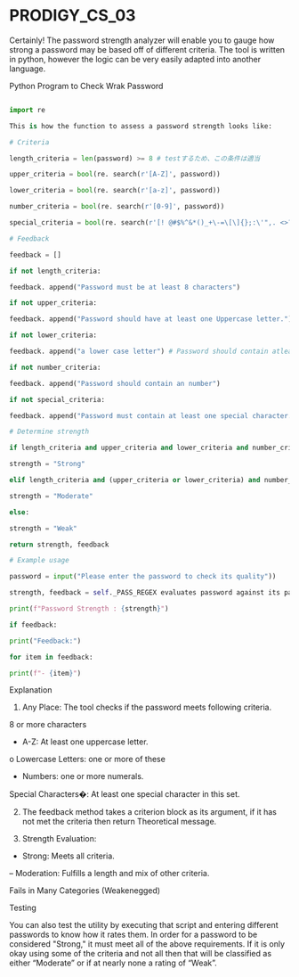 # PRODIGY_CS_03

Certainly! The password strength analyzer will enable you to gauge how strong a password may be based off of different criteria. The tool is written in python, however the logic can be very easily adapted into another language.

Python Program to Check Wrak Password

```python

import re

This is how the function to assess a password strength looks like:

# Criteria

length_criteria = len(password) >= 8 # testするため、この条件は適当

upper_criteria = bool(re. search(r'[A-Z]', password))

lower_criteria = bool(re. search(r'[a-z]', password))

number_criteria = bool(re. search(r'[0-9]', password))

special_criteria = bool(re. search(r'[! @#$%^&*()_+\-=\[\]{};:\'",. <>? /`~]', password))

# Feedback

feedback = []

if not length_criteria:

feedback. append("Password must be at least 8 characters")

if not upper_criteria:

feedback. append("Password should have at least one Uppercase letter.")

if not lower_criteria:

feedback. append("a lower case letter") # Password should contain atleast 1 lowercase character

if not number_criteria:

feedback. append("Password should contain an number")

if not special_criteria:

feedback. append("Password must contain at least one special character.")

# Determine strength

if length_criteria and upper_criteria and lower_criteria and number_criteria + special_charcriteria:

strength = "Strong"

elif length_criteria and (upper_criteria or lower_criteria) and number_criterias:

strength = "Moderate"

else:

strength = "Weak"

return strength, feedback

# Example usage

password = input("Please enter the password to check its quality"))

strength, feedback = self._PASS_REGEX evaluates password against its pattern

print(f"Password Strength : {strength}")

if feedback:

print("Feedback:")

for item in feedback:

print(f"- {item}")

```
Explanation

1. Any Place: The tool checks if the password meets following criteria.

8 or more characters

- A-Z: At least one uppercase letter.

o Lowercase Letters: one or more of these

- Numbers: one or more numerals.

Special Characters�: At least one special character in this set.

2. The feedback method takes a criterion block as its argument, if it has not met the criteria then return Theoretical message.

3. Strength Evaluation:

- Strong: Meets all criteria.

– Moderation: Fulfills a length and mix of other criteria.

Fails in Many Categories (Weakenegged)

Testing

You can also test the utility by executing that script and entering different passwords to know how it rates them. In order for a password to be considered "Strong," it must meet all of the above requirements. If it is only okay using some of the criteria and not all then that will be classified as either “Moderate” or if at nearly none a rating of “Weak”.

